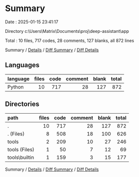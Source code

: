 # Summary

Date : 2025-01-15 23:41:17

Directory c:\\Users\\Matrix\\Documents\\proj\\deep-assistant\\app

Total : 10 files,  717 codes, 28 comments, 127 blanks, all 872 lines

Summary / [Details](details.md) / [Diff Summary](diff.md) / [Diff Details](diff-details.md)

## Languages
| language | files | code | comment | blank | total |
| :--- | ---: | ---: | ---: | ---: | ---: |
| Python | 10 | 717 | 28 | 127 | 872 |

## Directories
| path | files | code | comment | blank | total |
| :--- | ---: | ---: | ---: | ---: | ---: |
| . | 10 | 717 | 28 | 127 | 872 |
| . (Files) | 8 | 508 | 18 | 100 | 626 |
| tools | 2 | 209 | 10 | 27 | 246 |
| tools (Files) | 1 | 50 | 7 | 12 | 69 |
| tools\\builtin | 1 | 159 | 3 | 15 | 177 |

Summary / [Details](details.md) / [Diff Summary](diff.md) / [Diff Details](diff-details.md)